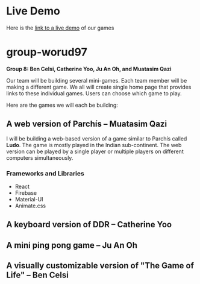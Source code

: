 # Live Demo

Here is the [link to a live demo](http://muatasim.com/group-worud97/games/) of our games

# group-worud97

**Group 8: Ben Celsi, Catherine Yoo, Ju An Oh, and Muatasim Qazi**

Our team will be building several mini-games.
Each team member will be making a different game. We all will create single home page that provides links to these individual games. Users can choose which game to play. 

Here are the games we will each be building:

## A web version of Parchís – Muatasim Qazi
I will be building a web-based version of a game similar to Parchís called **Ludo**. The game is mostly played in the Indian sub-continent. The web version can be played by a single player or multiple players on different computers simultaneously.

### Frameworks and Libraries
* React
* Firebase
* Material-UI
* Animate.css


## A keyboard version of DDR – Catherine Yoo
## A mini ping pong game – Ju An Oh
## A visually customizable version of "The Game of Life" – Ben Celsi
